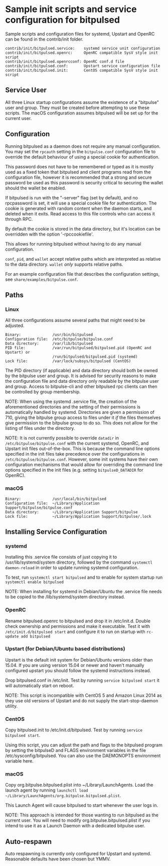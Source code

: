 Sample init scripts and service configuration for bitpulsed
==========================================================

Sample scripts and configuration files for systemd, Upstart and OpenRC
can be found in the contrib/init folder.

    contrib/init/bitpulsed.service:    systemd service unit configuration
    contrib/init/bitpulsed.openrc:     OpenRC compatible SysV style init script
    contrib/init/bitpulsed.openrcconf: OpenRC conf.d file
    contrib/init/bitpulsed.conf:       Upstart service configuration file
    contrib/init/bitpulsed.init:       CentOS compatible SysV style init script

Service User
---------------------------------

All three Linux startup configurations assume the existence of a "bitpulse" user
and group.  They must be created before attempting to use these scripts.
The macOS configuration assumes bitpulsed will be set up for the current user.

Configuration
---------------------------------

Running bitpulsed as a daemon does not require any manual configuration. You may
set the `rpcauth` setting in the `bitpulse.conf` configuration file to override
the default behaviour of using a special cookie for authentication.

This password does not have to be remembered or typed as it is mostly used
as a fixed token that bitpulsed and client programs read from the configuration
file, however it is recommended that a strong and secure password be used
as this password is security critical to securing the wallet should the
wallet be enabled.

If bitpulsed is run with the "-server" flag (set by default), and no rpcpassword is set,
it will use a special cookie file for authentication. The cookie is generated with random
content when the daemon starts, and deleted when it exits. Read access to this file
controls who can access it through RPC.

By default the cookie is stored in the data directory, but it's location can be overridden
with the option '-rpccookiefile'.

This allows for running bitpulsed without having to do any manual configuration.

`conf`, `pid`, and `wallet` accept relative paths which are interpreted as
relative to the data directory. `wallet` *only* supports relative paths.

For an example configuration file that describes the configuration settings,
see `share/examples/bitpulse.conf`.

Paths
---------------------------------

### Linux

All three configurations assume several paths that might need to be adjusted.

    Binary:              /usr/bin/bitpulsed
    Configuration file:  /etc/bitpulse/bitpulse.conf
    Data directory:      /var/lib/bitpulsed
    PID file:            /var/run/bitpulsed/bitpulsed.pid (OpenRC and Upstart) or
                         /run/bitpulsed/bitpulsed.pid (systemd)
    Lock file:           /var/lock/subsys/bitpulsed (CentOS)

The PID directory (if applicable) and data directory should both be owned by the
bitpulse user and group. It is advised for security reasons to make the
configuration file and data directory only readable by the bitpulse user and
group. Access to bitpulse-cli and other bitpulsed rpc clients can then be
controlled by group membership.

NOTE: When using the systemd .service file, the creation of the aforementioned
directories and the setting of their permissions is automatically handled by
systemd. Directories are given a permission of 710, giving the bitpulse group
access to files under it _if_ the files themselves give permission to the
bitpulse group to do so. This does not allow
for the listing of files under the directory.

NOTE: It is not currently possible to override `datadir` in
`/etc/bitpulse/bitpulse.conf` with the current systemd, OpenRC, and Upstart init
files out-of-the-box. This is because the command line options specified in the
init files take precedence over the configurations in
`/etc/bitpulse/bitpulse.conf`. However, some init systems have their own
configuration mechanisms that would allow for overriding the command line
options specified in the init files (e.g. setting `bitpulseD_DATADIR` for
OpenRC).

### macOS

    Binary:              /usr/local/bin/bitpulsed
    Configuration file:  ~/Library/Application Support/bitpulse/bitpulse.conf
    Data directory:      ~/Library/Application Support/bitpulse
    Lock file:           ~/Library/Application Support/bitpulse/.lock

Installing Service Configuration
-----------------------------------

### systemd

Installing this .service file consists of just copying it to
/usr/lib/systemd/system directory, followed by the command
`systemctl daemon-reload` in order to update running systemd configuration.

To test, run `systemctl start bitpulsed` and to enable for system startup run
`systemctl enable bitpulsed`

NOTE: When installing for systemd in Debian/Ubuntu the .service file needs to be copied to the /lib/systemd/system directory instead.

### OpenRC

Rename bitpulsed.openrc to bitpulsed and drop it in /etc/init.d.  Double
check ownership and permissions and make it executable.  Test it with
`/etc/init.d/bitpulsed start` and configure it to run on startup with
`rc-update add bitpulsed`

### Upstart (for Debian/Ubuntu based distributions)

Upstart is the default init system for Debian/Ubuntu versions older than 15.04. If you are using version 15.04 or newer and haven't manually configured upstart you should follow the systemd instructions instead.

Drop bitpulsed.conf in /etc/init.  Test by running `service bitpulsed start`
it will automatically start on reboot.

NOTE: This script is incompatible with CentOS 5 and Amazon Linux 2014 as they
use old versions of Upstart and do not supply the start-stop-daemon utility.

### CentOS

Copy bitpulsed.init to /etc/init.d/bitpulsed. Test by running `service bitpulsed start`.

Using this script, you can adjust the path and flags to the bitpulsed program by
setting the bitpulseD and FLAGS environment variables in the file
/etc/sysconfig/bitpulsed. You can also use the DAEMONOPTS environment variable here.

### macOS

Copy org.bitpulse.bitpulsed.plist into ~/Library/LaunchAgents. Load the launch agent by
running `launchctl load ~/Library/LaunchAgents/org.bitpulse.bitpulsed.plist`.

This Launch Agent will cause bitpulsed to start whenever the user logs in.

NOTE: This approach is intended for those wanting to run bitpulsed as the current user.
You will need to modify org.bitpulse.bitpulsed.plist if you intend to use it as a
Launch Daemon with a dedicated bitpulse user.

Auto-respawn
-----------------------------------

Auto respawning is currently only configured for Upstart and systemd.
Reasonable defaults have been chosen but YMMV.
